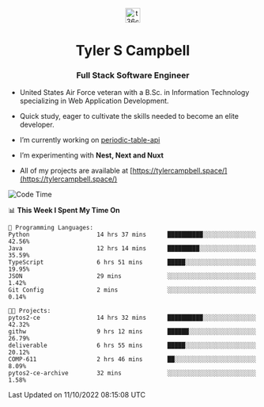 <p align="center">
<a href="https://www.linkedin.com/in/t36campbell" target="blank"><img align="center" src="https://ik.imagekit.io/t36campbell/Portfolio/linkedin.png.original_m8bbGgPh6.png" alt="t36campbell" height="30" width="30" /></a>
</p>
<h1 align="center">Tyler S Campbell</h1>
<h3 align="center">Full Stack Software Engineer</h3>

* United States Air Force veteran with a B.Sc. in Information Technology specializing in Web Application Development. 

* Quick study, eager to cultivate the skills needed to become an elite developer.

* I’m currently working on [periodic-table-api](https://github.com/t36campbell/periodic-table-api)

* I’m experimenting with **Nest, Next and Nuxt**

* All of my projects are available at [https://tylercampbell.space/](https://tylercampbell.space/)

<!--START_SECTION:waka-->
![Code Time](http://img.shields.io/badge/Code%20Time-1%2C876%20hrs%2013%20mins-blue)

📊 **This Week I Spent My Time On** 

```text
💬 Programming Languages: 
Python                   14 hrs 37 mins      ██████████░░░░░░░░░░░░░░░   42.56% 
Java                     12 hrs 14 mins      █████████░░░░░░░░░░░░░░░░   35.59% 
TypeScript               6 hrs 51 mins       █████░░░░░░░░░░░░░░░░░░░░   19.95% 
JSON                     29 mins             ░░░░░░░░░░░░░░░░░░░░░░░░░   1.42% 
Git Config               2 mins              ░░░░░░░░░░░░░░░░░░░░░░░░░   0.14%

🐱‍💻 Projects: 
pytos2-ce                14 hrs 32 mins      ██████████░░░░░░░░░░░░░░░   42.32% 
githw                    9 hrs 12 mins       ██████░░░░░░░░░░░░░░░░░░░   26.79% 
deliverable              6 hrs 55 mins       █████░░░░░░░░░░░░░░░░░░░░   20.12% 
COMP-611                 2 hrs 46 mins       ██░░░░░░░░░░░░░░░░░░░░░░░   8.09% 
pytos2-ce-archive        32 mins             ░░░░░░░░░░░░░░░░░░░░░░░░░   1.58%

```


 Last Updated on 11/10/2022 08:15:08 UTC
<!--END_SECTION:waka-->
